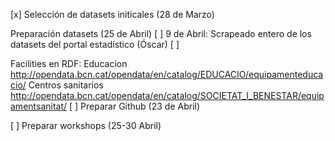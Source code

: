 [x] Selección de datasets initicales (28 de Marzo)

Preparación datasets (25 de Abril)
 [ ] 9 de Abril: Scrapeado entero de los datasets del portal estadístico (Óscar)
 [ ]

 Facilities en RDF:
 Educacion
 http://opendata.bcn.cat/opendata/en/catalog/EDUCACIO/equipamenteducacio/
 Centros sanitarios
 http://opendata.bcn.cat/opendata/en/catalog/SOCIETAT_I_BENESTAR/equipamentsanitat/
[ ] Preparar Github (23 de Abril)

[ ] Preparar workshops (25-30 Abril)